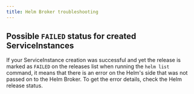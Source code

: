 ```yaml
---
title: Helm Broker troubleshooting
---
```


## Possible `FAILED` status for created ServiceInstances

If your ServiceInstance creation was successful and yet the release is marked as `FAILED` on the releases list when running the `helm list` command, it means that there is an error on the Helm's side that was not passed on to the Helm Broker. To get the error details, check the Helm release status.
